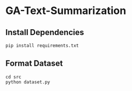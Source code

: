 # GA-Text-Summarization

## Install Dependencies

```
pip install requirements.txt
```

## Format Dataset

```
cd src
python dataset.py
```
